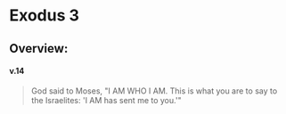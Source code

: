 # Exodus 3

## Overview:


#### v.14
>God said to Moses, "I AM WHO I AM. This is what you are to say to the Israelites: 'I AM has sent me to you.'"




